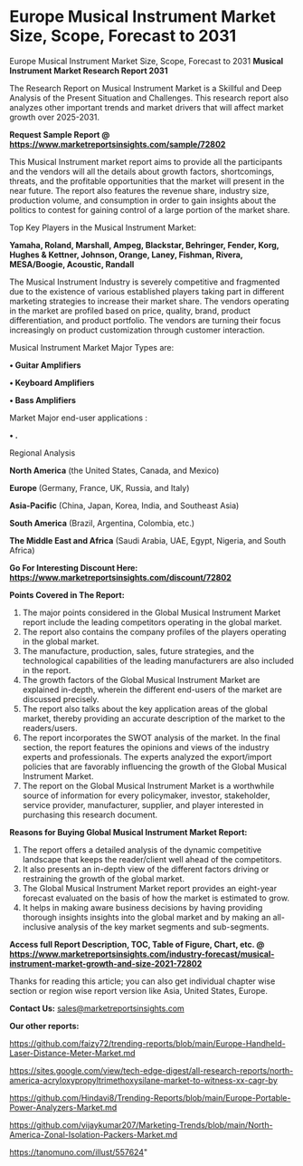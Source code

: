 # Europe Musical Instrument Market Size, Scope, Forecast to 2031
Europe Musical Instrument Market Size, Scope, Forecast to 2031
<strong>Musical Instrument Market Research Report 2031</strong>

The Research Report on Musical Instrument Market is a Skillful and Deep Analysis of the Present Situation and Challenges. This research report also analyzes other important trends and market drivers that will affect market growth over 2025-2031.

<strong>Request Sample Report @ <a href=https://www.marketreportsinsights.com/sample/72802>https://www.marketreportsinsights.com/sample/72802</a></strong>

This Musical Instrument market report aims to provide all the participants and the vendors will all the details about growth factors, shortcomings, threats, and the profitable opportunities that the market will present in the near future. The report also features the revenue share, industry size, production volume, and consumption in order to gain insights about the politics to contest for gaining control of a large portion of the market share.

Top Key Players in the Musical Instrument Market:

<strong>Yamaha, Roland, Marshall, Ampeg, Blackstar, Behringer, Fender, Korg, Hughes & Kettner, Johnson, Orange, Laney, Fishman, Rivera, MESA/Boogie, Acoustic, Randall</strong>

The Musical Instrument Industry is severely competitive and fragmented due to the existence of various established players taking part in different marketing strategies to increase their market share. The vendors operating in the market are profiled based on price, quality, brand, product differentiation, and product portfolio. The vendors are turning their focus increasingly on product customization through customer interaction.

Musical Instrument Market Major Types are:

<strong>• Guitar Amplifiers

• Keyboard Amplifiers

• Bass Amplifiers</strong>

Market Major end-user applications :

<strong>• .</strong>

Regional Analysis

</u><strong><b>North America</b></strong> (the United States, Canada, and Mexico)

<strong><b>Europe </b></strong>(Germany, France, UK, Russia, and Italy)

<strong><b>Asia-Pacific</b></strong> (China, Japan, Korea, India, and Southeast Asia)

<strong><b>South America</b></strong> (Brazil, Argentina, Colombia, etc.)

<strong><b>The Middle East and Africa</b></strong> (Saudi Arabia, UAE, Egypt, Nigeria, and South Africa)

<strong>Go For Interesting Discount Here: <a href=https://www.marketreportsinsights.com/discount/72802>https://www.marketreportsinsights.com/discount/72802</a></strong>

<strong>Points Covered in The Report:</strong>
<ol>
  <li>The major points considered in the Global Musical Instrument Market report include the leading competitors operating in the global market.</li>
  <li>The report also contains the company profiles of the players operating in the global market.</li>
  <li>The manufacture, production, sales, future strategies, and the technological capabilities of the leading manufacturers are also included in the report.</li>
  <li>The growth factors of the Global Musical Instrument Market are explained in-depth, wherein the different end-users of the market are discussed precisely.</li>
  <li>The report also talks about the key application areas of the global market, thereby providing an accurate description of the market to the readers/users.</li>
  <li>The report incorporates the SWOT analysis of the market. In the final section, the report features the opinions and views of the industry experts and professionals. The experts analyzed the export/import policies that are favorably influencing the growth of the Global Musical Instrument Market.</li>
  <li>The report on the Global Musical Instrument Market is a worthwhile source of information for every policymaker, investor, stakeholder, service provider, manufacturer, supplier, and player interested in purchasing this research document.</li>
</ol>
<strong>Reasons for Buying Global Musical Instrument Market Report:</strong>

<ol>
  <li>The report offers a detailed analysis of the dynamic competitive landscape that keeps the reader/client well ahead of the competitors.</li>
  <li>It also presents an in-depth view of the different factors driving or restraining the growth of the global market.</li>
  <li>The Global Musical Instrument Market report provides an eight-year forecast evaluated on the basis of how the market is estimated to grow.</li>
  <li>It helps in making aware business decisions by having providing thorough insights insights into the global market and by making an all-inclusive analysis of the key market segments and sub-segments.</li>
</ol>
<strong>Access full Report Description, TOC, Table of Figure, Chart, etc. @ <a href=https://www.marketreportsinsights.com/industry-forecast/musical-instrument-market-growth-and-size-2021-72802>https://www.marketreportsinsights.com/industry-forecast/musical-instrument-market-growth-and-size-2021-72802</a></strong>


Thanks for reading this article; you can also get individual chapter wise section or region wise report version like Asia, United States, Europe.

<strong>Contact Us:</strong>
sales@marketreportsinsights.com

<strong>Our other reports:</strong>

<a href=https://github.com/faizy72/trending-reports/blob/main/Europe-Handheld-Laser-Distance-Meter-Market.md>https://github.com/faizy72/trending-reports/blob/main/Europe-Handheld-Laser-Distance-Meter-Market.md</a>

<a href=https://sites.google.com/view/tech-edge-digest/all-research-reports/north-america-acryloxypropyltrimethoxysilane-market-to-witness-xx-cagr-by>https://sites.google.com/view/tech-edge-digest/all-research-reports/north-america-acryloxypropyltrimethoxysilane-market-to-witness-xx-cagr-by</a>

<a href=https://github.com/Hindavi8/Trending-Reports/blob/main/Europe-Portable-Power-Analyzers-Market.md>https://github.com/Hindavi8/Trending-Reports/blob/main/Europe-Portable-Power-Analyzers-Market.md</a>

<a href=https://github.com/vijaykumar207/Marketing-Trends/blob/main/North-America-Zonal-Isolation-Packers-Market.md>https://github.com/vijaykumar207/Marketing-Trends/blob/main/North-America-Zonal-Isolation-Packers-Market.md</a>

<a href=https://tanomuno.com/illust/557624>https://tanomuno.com/illust/557624</a>"
